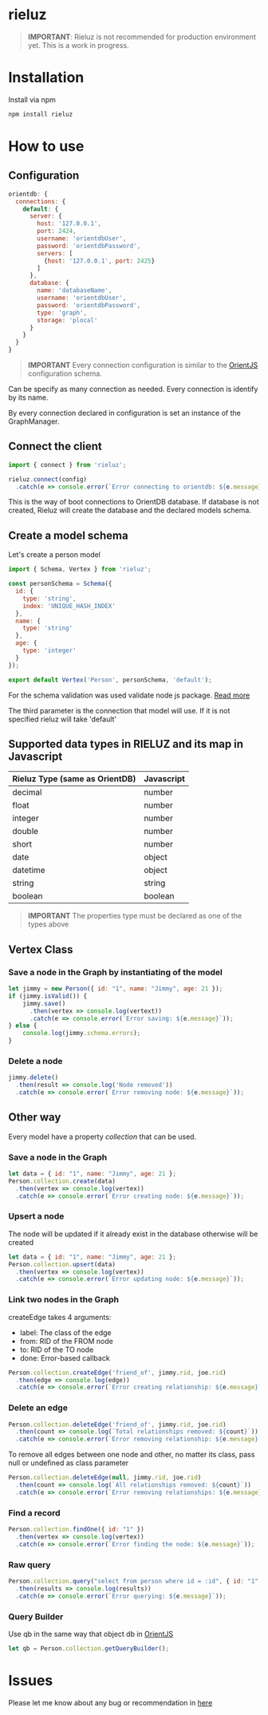 # rieluz

> **IMPORTANT**: Rieluz is not recommended for production environment yet. This is a work in progress.

# Installation
Install via npm

```sh
npm install rieluz
```

# How to use

## Configuration
```js
orientdb: {
  connections: {
    default: {
      server: {
        host: '127.0.0.1',
        port: 2424,
        username: 'orientdbUser',
        password: 'orientdbPassword',
        servers: [
          {host: '127.0.0.1', port: 2425}
        ]
      },
      database: {
        name: 'databaseName',
        username: 'orientdbUser',
        password: 'orientdbPassword',
        type: 'graph',
        storage: 'plocal'
      }
    }
  }
}
```
> **IMPORTANT**
> Every connection configuration is similar to the [OrientJS](https://github.com/orientechnologies/orientjs) configuration schema.

Can be specify as many connection as needed. Every connection is identify by its name.

By every connection declared in configuration is set an instance of the GraphManager.


## Connect the client
```js
import { connect } from 'rieluz';

rieluz.connect(config)
  .catch(e => console.error(`Error connecting to orientdb: ${e.message}`));
```
This is the way of boot connections to OrientDB database. If database is not created, Rieluz will create the database and the declared models schema.

## Create a model schema
Let's create a person model
```js
import { Schema, Vertex } from 'rieluz';

const personSchema = Schema({
  id: {
    type: 'string',
    index: 'UNIQUE_HASH_INDEX'
  },
  name: {
    type: 'string'
  },
  age: {
    type: 'integer'
  }
});

export default Vertex('Person', personSchema, 'default');
```
For the schema validation was used validate node js package. [Read more](https://www.npmjs.com/package/validate)

The third parameter is the connection that model will use. If it is not specified rieluz will take 'default'

## Supported data types in **RIELUZ** and its map in Javascript
| Rieluz Type (same as OrientDB)| Javascript|
| ----------------------------- | --------- |
| decimal                       | number    |
| float                         | number    |
| integer                       | number    |
| double                        | number    |
| short                         | number    |
| date                          | object    |
| datetime                      | object    |
| string                        | string    |
| boolean                       | boolean   |

> **IMPORTANT**
> The properties type must be declared as one of the types above

## Vertex Class

### Save a node in the Graph by instantiating of the model
```js
let jimmy = new Person({ id: "1", name: "Jimmy", age: 21 });
if (jimmy.isValid()) {
    jimmy.save()
      .then(vertex => console.log(vertext))
      .catch(e => console.error(`Error saving: ${e.message}`));
} else {
    console.log(jimmy.schema.errors);
}
```

### Delete a node
```js
jimmy.delete()
  .then(result => console.log('Node removed'))
  .catch(e => console.error(`Error removing node: ${e.message}`));
```

## Other way
Every model have a property *collection* that can be used.
### Save a node in the Graph
```js
let data = { id: "1", name: "Jimmy", age: 21 };
Person.collection.create(data)
  .then(vertex => console.log(vertex))
  .catch(e => console.error(`Error creating node: ${e.message}`));
```

### Upsert a node
The node will be updated if it already exist in the database otherwise will be created
```js
let data = { id: "1", name: "Jimmy", age: 21 };
Person.collection.upsert(data)
  .then(vertex => console.log(vertex))
  .catch(e => console.error(`Error updating node: ${e.message}`));
```

### Link two nodes in the Graph

createEdge takes 4 arguments: 
* label: The class of the edge
* from: RID of the FROM node
* to: RID of the TO node
* done: Error-based callback

```js
Person.collection.createEdge('friend_of', jimmy.rid, joe.rid)
  .then(edge => console.log(edge))
  .catch(e => console.error(`Error creating relationship: ${e.message}`));
```

### Delete an edge

```js
Person.collection.deleteEdge('friend_of', jimmy.rid, joe.rid)
  .then(count => console.log(`Total relationships removed: ${count}`))
  .catch(e => console.error(`Error removing relationship: ${e.message}`));
```
To remove all edges between one node and other, no matter its class, pass null or undefined as class parameter
```js
Person.collection.deleteEdge(null, jimmy.rid, joe.rid)
  .then(count => console.log(`All relationships removed: ${count}`))
  .catch(e => console.error(`Error removing relationships: ${e.message}`));
```
### Find a record

```js
Person.collection.findOne({ id: "1" })
  .then(vertex => console.log(vertex))
  .catch(e => console.error(`Error finding the node: ${e.message}`));
```

### Raw query

```js
Person.collection.query("select from person where id = :id", { id: "1" })
  .then(results => console.log(results))
  .catch(e => console.error(`Error querying: ${e.message}`));
```


### Query Builder
Use qb in the same way that object db in [OrientJS](https://github.com/orientechnologies/orientjs)
```js
let qb = Person.collection.getQueryBuilder();
```


# Issues
Please let me know about any bug or recommendation in [here](https://github.com/joelmcs6/rieluz/issues)
